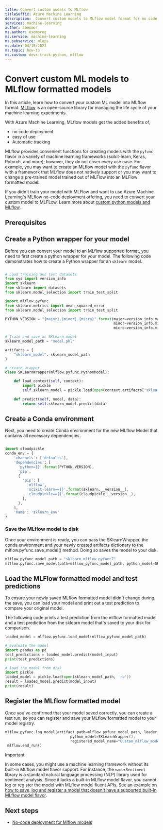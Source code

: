 ```yaml
---
title: Convert custom models to MLflow
titleSuffix: Azure Machine Learning
description:  Convert custom models to MLflow model format for no code deployment with endpoints.
services: machine-learning
author: abeomor
ms.author: osomorog
ms.service: machine-learning
ms.subservice: mlops
ms.date: 04/15/2022
ms.topic: how-to
ms.custom: devx-track-python, mlflow
---
```


# Convert custom ML models to MLflow formatted models

In this article, learn how to convert your custom ML model into MLflow format. [MLflow](https://www.mlflow.org) is an open-source library for managing the life cycle of your machine learning experiments. 

With Azure Machine Learning, MLflow models get the added benefits of, 

* no code deployment
* easy of use
* Automatic tracking

MLflow provides convenient functions for creating models with the `pyfunc` flavor in a variety of machine learning frameworks (scikit-learn, Keras, Pytorch, and more); however, they do not cover every use case. For example, you may want to create an MLflow model with the `pyfunc` flavor with a framework that MLflow does not natively support or you may want to change a pre-trained model trained out of MLFlow into an MLFlow formatted model.

If you didn't train your model with MLFlow and want to use Azure Machine Learning's MLflow no-code deployment offering, you need to convert your custom model to MLFLow. Learn more about [custom python models and MLflow](https://mlflow.org/docs/latest/models.html#custom-python-models).

## Prerequisites


## Create a Python wrapper for your model

Before you can convert your model to an MLflow supported format, you need to first create a python wrapper for your model.
The following code demonstrates how to create a Python wrapper for an `sklearn` model.

```python

# Load training and test datasets
from sys import version_info
import sklearn
from sklearn import datasets
from sklearn.model_selection import train_test_split

import mlflow.pyfunc
from sklearn.metrics import mean_squared_error
from sklearn.model_selection import train_test_split

PYTHON_VERSION = "{major}.{minor}.{micro}".format(major=version_info.major,
                                                  minor=version_info.minor,
                                                  micro=version_info.micro)

# Train and save an SKLearn model
sklearn_model_path = "model.pkl"

artifacts = {
    "sklearn_model": sklearn_model_path
}

# create wrapper
class SKLearnWrapper(mlflow.pyfunc.PythonModel):

    def load_context(self, context):
        import pickle
        self.sklearn_model = pickle.load(open(context.artifacts["sklearn_model"], 'rb'))
    
    def predict(self, model, data):
        return self.sklearn_model.predict(data)
```

## Create a Conda environment 

Next, you need to create Conda environment for the new MLflow Model that contains all necessary dependencies. 

```python

import cloudpickle
conda_env = {
    'channels': ['defaults'],
    'dependencies': [
      'python={}'.format(PYTHON_VERSION),
      'pip',
      {
        'pip': [
          'mlflow',
          'scikit-learn=={}'.format(sklearn.__version__),
          'cloudpickle=={}'.format(cloudpickle.__version__),
        ],
      },
    ],
    'name': 'sklearn_env'
}
```

### Save the MLflow model to disk

Once your environment is ready, you can pass the SKlearnWrapper, the conda environment and your newly created artifacts dictionary to the mlflow.pyfunc.save_model() method. Doing so saves the model to your disk.

```python
mlflow_pyfunc_model_path = "sklearn_mlflow_pyfunc7"
mlflow.pyfunc.save_model(path=mlflow_pyfunc_model_path, python_model=SKLearnWrapper(), conda_env=conda_env, artifacts=artifacts)

```

## Load the MLFlow formatted model and test predictions

To ensure your newly saved MLflow formatted model didn't change during the save, you can load your model and print out a test prediction to compare your original model.

The following code prints a test prediction from the mlflow formatted model and a test prediction from the sklearn model that's saved to your disk for comparison. 

```python
loaded_model = mlflow.pyfunc.load_model(mlflow_pyfunc_model_path)

# Evaluate the model
import pandas as pd
test_predictions = loaded_model.predict(model_input)
print(test_predictions)

# load the model from disk
import pickle
loaded_model = pickle.load(open(sklearn_model_path, 'rb'))
result = loaded_model.predict(model_input)
print(result)
```

## Register the MLflow formatted model

Once you've confirmed that your model saved correctly, you can create a test run, so you can register and save your MLflow formatted model to your model registry.

```python
mlflow.pyfunc.log_model(artifact_path=mlflow_pyfunc_model_path, loader_module=None, data_path=None, code_path=None,
                              python_model=SKLearnWrapper(),
                              registered_model_name="Custom_mlflow_model", conda_env=conda_env, artifacts=artifacts)
 mlflow.end_run()
```

> [!IMPORTANT]
> In some cases, you might use a machine learning framework without its built-in MLflow model flavor support. For instance, the `vaderSentiment` library is a standard natural language processing (NLP) library used for sentiment analysis. Since it lacks a built-in MLflow model flavor, you cannot log or register the model with MLflow model fluent APIs. See an example on [how to save, log and register a model that doesn't have a supported built-in MLflow model flavor](https://mlflow.org/docs/latest/model-registry.html#registering-an-unsupported-machine-learning-model).

## Next steps

* [No-code deployment for Mlflow models](how-to-deploy-mlflow-models-online-endpoints.md)


